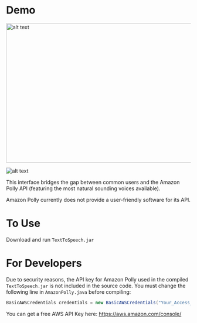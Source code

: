 # Demo 
<img src="https://i.imgur.com/zoRFvVH.jpg" alt="alt text" width="850" height="381">

![alt text](https://i.imgur.com/AizqmRg.png)

This interface bridges the gap between common users and the Amazon Polly API (featuring the most natural sounding voices available).

Amazon Polly currently does not provide a user-friendly software for its API.

# To Use
Download and run `TextToSpeech.jar`

# For Developers
Due to security reasons, the API key for Amazon Polly used in the compiled `TextToSpeech.jar` is not included in the source code. You must change the following line in `AmazonPolly.java` before compiling:

```java 
BasicAWSCredentials credentials = new BasicAWSCredentials("Your_Access_Key_ID", "Your_Secret_Key");
```

You can get a free AWS API Key here: https://aws.amazon.com/console/
